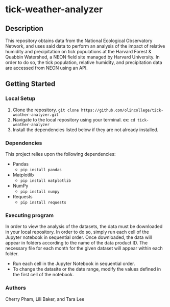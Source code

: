 # tick-weather-analyzer
## Description

This repository obtains data from the National Ecological Observatory Network, and uses said data to perform an analysis of the impact of relative humidity and precipitation on tick populations at the Harvard Forest & Quabbin Watershed, a NEON field site managed by Harvard University. In order to do so, the tick population, relative humidity, and precipitation data are accessed from NEON using an API.

## Getting Started

### Local Setup
1. Clone the repository.
    `git clone https://github.com/olincollege/tick-weather-analyzer.git`
2. Navigate to the local repository using your terminal.
    ex: `cd tick-weather-analyzer`
3. Install the dependencies listed below if they are not already installed.

### Dependencies
This project relies upon the following dependencies:
* Pandas
    * `pip install pandas`
* Matplotlib
    * `pip install matplotlib`
* NumPy
    * `pip install numpy`
* Requests
    * `pip install requests`

### Executing program
In order to view the analysis of the datasets, the data must be downloaded in your local repository. In order to do so, simply run each cell of the Jupyter notebook in sequential order. Once downloaded, the data will appear in folders according to the name of the data product ID. The necessary file for each month for the given dataset will appear within each folder.
* Run each cell in the Jupyter Notebook in sequential order.
* To change the datasite or the date range, modify the values defined in the first cell of the notebook.

### Authors
Cherry Pham, Lili Baker, and Tara Lee
